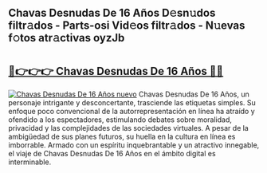 ## Chavas Desnudas De 16 Años D𝚎sn𝚞dos filtr𝚊dos - Parts-osi Vid𝚎os filtr𝚊dos - N𝚞evas f𝚘tos atr𝚊ctivas oyzJb

# <h2><a href="http://mb4c49h.tromn.icu/?c=Chavas+Desnudas+De+16+A%c3%b1os">🔗👉👉👉 Chavas Desnudas De 16 Años 🔗🔗</a></h2>

[![Chavas Desnudas De 16 Años nuevo](https://i.imgur.com/pEAQMta.gif)](http://mb4c49h.tromn.icu/?c=Chavas+Desnudas+De+16+A%c3%b1os)
Chavas Desnudas De 16 Años, un personaje intrigante y desconcertante, trasciende las etiquetas simples. Su enfoque poco convencional de la autorrepresentación en línea ha atraído y ofendido a los espectadores, estimulando debates sobre moralidad, privacidad y las complejidades de las sociedades virtuales. A pesar de la ambigüedad de sus planes futuros, su huella en la cultura en línea es imborrable. Armado con un espíritu inquebrantable y un atractivo innegable, el viaje de Chavas Desnudas De 16 Años en el ámbito digital es interminable.
